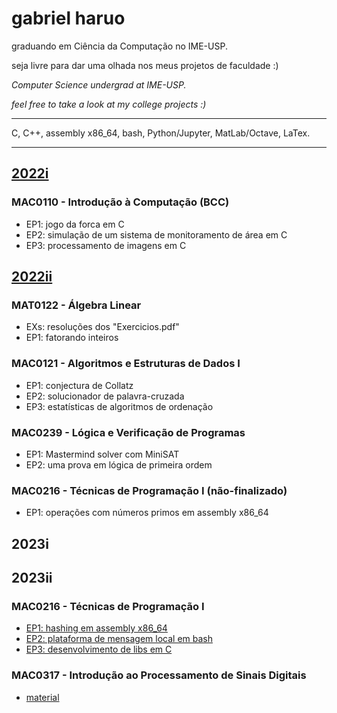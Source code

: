 # gabriel haruo

graduando em Ciência da Computação no IME-USP.

seja livre para dar uma olhada nos meus projetos de faculdade :)

_Computer Science undergrad at IME-USP._

_feel free to take a look at my college projects :)_

---

C, C++, assembly x86_64, bash, Python/Jupyter, MatLab/Octave, LaTex.

---
## [2022i](https://github.com/haruo-gabriel/bcc2022i)
### MAC0110 - Introdução à Computação (BCC)
* EP1: jogo da forca em C
* EP2: simulação de um sistema de monitoramento de área em C
* EP3: processamento de imagens em C

## [2022ii](https://github.com/haruo-gabriel/bcc2022ii)

### MAT0122 - Álgebra Linear
* EXs: resoluções dos "Exercicios.pdf"
* EP1: fatorando inteiros
### MAC0121 - Algoritmos e Estruturas de Dados I
* EP1: conjectura de Collatz
* EP2: solucionador de palavra-cruzada
* EP3: estatísticas de algoritmos de ordenação
### MAC0239 - Lógica e Verificação de Programas
* EP1: Mastermind solver com MiniSAT
* EP2: uma prova em lógica de primeira ordem
### MAC0216 - Técnicas de Programação I (não-finalizado)
* EP1: operações com números primos em assembly x86_64

## 2023i


## 2023ii
### MAC0216 - Técnicas de Programação I
* [EP1: hashing em assembly x86_64](https://github.com/haruo-gabriel/mac0216-ep1-2023ii)
* [EP2: plataforma de mensagem local em bash](https://github.com/haruo-gabriel/mac0216-ep2-2023ii)
* [EP3: desenvolvimento de libs em C](https://github.com/haruo-gabriel/mac0216-ep3-2023ii)
### MAC0317 - Introdução ao Processamento de Sinais Digitais
* [material](https://github.com/haruo-gabriel/mac0317-2023ii)
